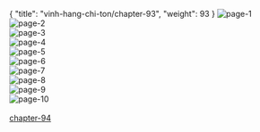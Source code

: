 { "title": "vinh-hang-chi-ton/chapter-93", "weight": 93 }
<img src="vinh-hang-chi-ton_0093_01-2fd6c856e45d5844e1272e1409d55ecb.webp" alt="page-1" origin="https://3.bp.blogspot.com/-vBFAxPl8SAw/WwvRaYhgvxI/AAAAAAAMaxY/v_1oOsax0-QET28PBc1zKQEp3Z2q75fDQCHMYCw/s0/Vinh-Hang-Chi-Ton-Chapter-93-P-2.jpg"><br/>
<img src="vinh-hang-chi-ton_0093_02-f06c55f7a46351de01bc8eda2aa85b2c.webp" alt="page-2" origin="https://3.bp.blogspot.com/-2GglSg18ErA/WwvRbzFisqI/AAAAAAAMaxc/QgdEg_rB_AYihAQIXmeLzDCUcWgB2y5tQCHMYCw/s0/Vinh-Hang-Chi-Ton-Chapter-93-P-3.jpg"><br/>
<img src="vinh-hang-chi-ton_0093_03-0bad249308ba445842b9d24133bf6744.webp" alt="page-3" origin="https://3.bp.blogspot.com/-cqBqy_MGA3Y/WwvRdJECXJI/AAAAAAAMaxg/HLYvJCKpC4gZxc82GBD-N5IDy_NPprbsgCHMYCw/s0/Vinh-Hang-Chi-Ton-Chapter-93-P-4.jpg"><br/>
<img src="vinh-hang-chi-ton_0093_04-cc63347013b3104547f088b32de707db.webp" alt="page-4" origin="https://3.bp.blogspot.com/-yphJGoAiNf4/WwvRgVOLWBI/AAAAAAAMaxo/jWsDxQ46mmwVHNWSJV4Le4_skfjuCEIWACHMYCw/s0/Vinh-Hang-Chi-Ton-Chapter-93-P-6.jpg"><br/>
<img src="vinh-hang-chi-ton_0093_05-a35fa5540d2c60dc546df250f7be2f41.webp" alt="page-5" origin="https://3.bp.blogspot.com/-qTANxGpDpF8/WwvRh1ebj_I/AAAAAAAMaxs/QOeT7RN3g6ITZhfFpfEy8YRY2LFtie5gQCHMYCw/s0/Vinh-Hang-Chi-Ton-Chapter-93-P-7.jpg"><br/>
<img src="vinh-hang-chi-ton_0093_06-ad287d30bfaff8fb4ce93a80b72123ef.webp" alt="page-6" origin="https://3.bp.blogspot.com/-loqq1S5bBs4/WwvRjP5h3RI/AAAAAAAMaxw/8XY-NnIQz_gcRtlllbuJjut7pz4pztapACHMYCw/s0/Vinh-Hang-Chi-Ton-Chapter-93-P-8.jpg"><br/>
<img src="vinh-hang-chi-ton_0093_07-29fbf06488f956eb6c26d2b7d4fddd94.webp" alt="page-7" origin="https://3.bp.blogspot.com/-6_rdMCI20Vo/WwvRkblvNsI/AAAAAAAMax0/kHkBRZeEtWA0W1z1e92Ru2DMDhTeaZZ7ACHMYCw/s0/Vinh-Hang-Chi-Ton-Chapter-93-P-9.jpg"><br/>
<img src="vinh-hang-chi-ton_0093_08-09a8037a35a946123ad7354f6737c561.webp" alt="page-8" origin="https://3.bp.blogspot.com/-p-YHgkQ_EDA/WwvRlnBCiyI/AAAAAAAMax8/WEGM6SJqqO0NXXKtTCNJDdimSxib_51wgCHMYCw/s0/Vinh-Hang-Chi-Ton-Chapter-93-P-10.jpg"><br/>
<img src="vinh-hang-chi-ton_0093_09-af4740dd56d5bc79ad8c239f401371c2.webp" alt="page-9" origin="https://3.bp.blogspot.com/-4OtW288UHAk/WwvRm8oFzOI/AAAAAAAMayA/smfoKaBoRicW5f3VGfCIgCI57_0ePo3dACHMYCw/s0/Vinh-Hang-Chi-Ton-Chapter-93-P-11.jpg"><br/>
<img src="vinh-hang-chi-ton_0093_10-850x1179-e5085e9979a26b241340c87ad1395dfc.webp" alt="page-10" origin="https://3.bp.blogspot.com/-yHed3Gi9J5Q/WwvRojCFjQI/AAAAAAAMayI/M0TmPRGFuXw7Lhr38AtacGc4UBJwX63cACHMYCw/s0/Vinh-Hang-Chi-Ton-Chapter-93-P-12.jpg"><br/>
<br/><a class="nextchap" href="/vinh-hang-chi-ton/chapter-94">chapter-94</a>
